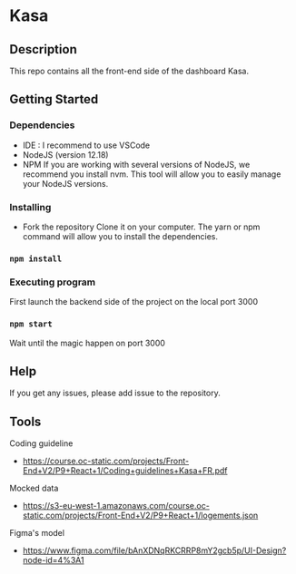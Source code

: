# Kasa

## Description

This repo contains all the front-end side of the dashboard Kasa.

## Getting Started

### Dependencies

* IDE : I recommend to use VSCode
* NodeJS (version 12.18)
* NPM
If you are working with several versions of NodeJS, we recommend you install nvm. This tool will allow you to easily manage your NodeJS versions.

### Installing

* Fork the repository
Clone it on your computer.
The yarn or npm command will allow you to install the dependencies.

### `npm install`

### Executing program

First launch the backend side of the project on the local port 3000

### `npm start`

Wait until the magic happen on port 3000

## Help

If you get any issues, please add issue to the repository.

## Tools

Coding guideline
* https://course.oc-static.com/projects/Front-End+V2/P9+React+1/Coding+guidelines+Kasa+FR.pdf

Mocked data
* https://s3-eu-west-1.amazonaws.com/course.oc-static.com/projects/Front-End+V2/P9+React+1/logements.json

Figma's model
* https://www.figma.com/file/bAnXDNqRKCRRP8mY2gcb5p/UI-Design?node-id=4%3A1
